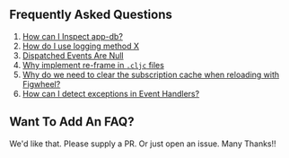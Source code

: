 ## Frequently Asked Questions

1. [How can I Inspect app-db?](Inspecting-app-db.md)
2. [How do I use logging method X](Logging.md)
3. [Dispatched Events Are Null](Null-Dispatched-Events.md)
4. [Why implement re-frame in `.cljc` files](Why-CLJC.md)
5. [Why do we need to clear the subscription cache when reloading with Figwheel?](Why-Clear-Sub-Cache.md)
6. [How can I detect exceptions in Event Handlers?](CatchingEventExceptions.md)



## Want To Add An FAQ?  

We'd like that.  Please supply a PR.  Or just open an issue. Many Thanks!!

<!-- START doctoc generated TOC please keep comment here to allow auto update -->
<!-- DON'T EDIT THIS SECTION, INSTEAD RE-RUN doctoc TO UPDATE -->
<!-- END doctoc generated TOC please keep comment here to allow auto update -->
